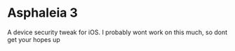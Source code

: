 Asphaleia 3
===========

A device security tweak for iOS.
I probably wont work on this much, so dont get your hopes up
